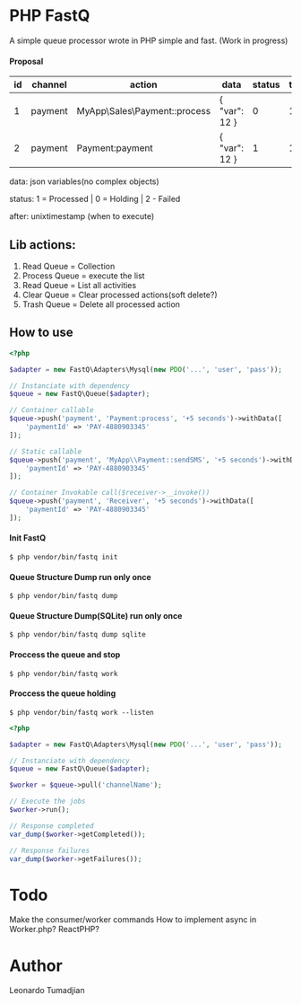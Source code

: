 # PHP FastQ
A simple queue processor wrote in PHP simple and fast. (Work in progress)

#### Proposal

| id | channel | action                         | data          | status | tries | after      |
|----|---------|--------------------------------|---------------|--------|-------|------------|
| 1  | payment | MyApp\\Sales\\Payment::process | { "var": 12 } | 0      | 1     | 6542134421 |
| 2  | payment | Payment:payment                | { "var": 12 } | 1      | 1     | 6542134421 |


data: json variables(no complex objects)

status: 1 = Processed | 0 = Holding | 2 - Failed

after: unixtimestamp (when to execute)

## Lib actions:

1. Read Queue = Collection
2. Process Queue = execute the list
3. Read Queue = List all activities
4. Clear Queue = Clear processed actions(soft delete?)
5. Trash Queue = Delete all processed action

## How to use

```php
<?php

$adapter = new FastQ\Adapters\Mysql(new PDO('...', 'user', 'pass'));

// Instanciate with dependency
$queue = new FastQ\Queue($adapter);

// Container callable
$queue->push('payment', 'Payment:process', '+5 seconds')->withData([
    'paymentId' => 'PAY-4880903345'
]);

// Static callable
$queue->push('payment', 'MyApp\\Payment::sendSMS', '+5 seconds')->withData([
    'paymentId' => 'PAY-4880903345'
]);

// Container Invokable call($receiver->__invoke())
$queue->push('payment', 'Receiver', '+5 seconds')->withData([
    'paymentId' => 'PAY-4880903345'
]);

```

#### Init FastQ
```
$ php vendor/bin/fastq init
```

#### Queue Structure Dump run only once
```
$ php vendor/bin/fastq dump 
```

#### Queue Structure Dump(SQLite) run only once
```
$ php vendor/bin/fastq dump sqlite
```

#### Proccess the queue and stop
```
$ php vendor/bin/fastq work
```

#### Proccess the queue holding
```
$ php vendor/bin/fastq work --listen
```

```php
<?php

$adapter = new FastQ\Adapters\Mysql(new PDO('...', 'user', 'pass'));

// Instanciate with dependency
$queue = new FastQ\Queue($adapter);

$worker = $queue->pull('channelName');

// Execute the jobs
$worker->run();

// Response completed
var_dump($worker->getCompleted());

// Response failures
var_dump($worker->getFailures());
```

# Todo
Make the consumer/worker commands
How to implement async in Worker.php? ReactPHP?


# Author
Leonardo Tumadjian